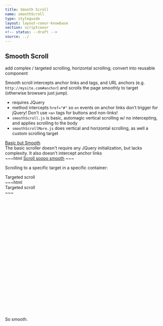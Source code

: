 ```yaml
---
title: Smooth Scroll
name: smoothScroll
type: styleguide
layout: layout-coeur-knowbase
section: scriptcoeur
<!-- status: --draft -->
source: ../
---
```


<main markdown="1">

## Smooth Scroll

<div class="_message --warning" markdown="1">
  add complex / targeted scrolling, horizontal scrolling; convert into reusable component
</div>


Smooth scroll intercepts anchor links and tags, and URL anchors (e.g. `http://mysite.com#anchor`) and scrolls the page smoothly to target (otherwise browsers just jump).

- requires JQuery
- method intercepts `href="#"` so `on` events on anchor links don't trigger for jQuery! Don't use `<a>` tags for buttons and non-links!
- `smoothScroll.js` is basic, automagic vertical scrolling w/ no intercepting, and applies scrolling to the body
- `smoothScrollMore.js` does vertical and horizontal scrolling, as well a custom scrolling target

<div class="_styleguide-example">
  <div>
    <a class="" href="#smooth">Basic but Smooth</a>
    <script src="../coeur/scriptcoeur/smoothScroll.js" type="text/javascript"></script>
  </div>
  The basic scroller doesn't require any JQuery initialization, but lacks complexity. It also doesn't intercept anchor links
</div>
~~~html
<a class="" href="#smooth">Scroll soooo smooth</a>
<script src="../coeur/scriptcoeur/smoothScroll.js" type="text/javascript"></script>
~~~

Scrolling to a specific target in a specific container:

<div class="_styleguide-example">
  <div class="_button --short --outline" onclick="verticalScrollTo(-50, '#smooth', 'html, body')">Targeted scroll</div>
</div>
~~~html
<div class="_button --short --outline" onclick="verticalScrollTo(0, '#smooth', 'html, body')">Targeted scroll</div>
~~~



<div class="" id="smooth" style="margin-top: 400px">
  So smooth.
</div>

</main>


